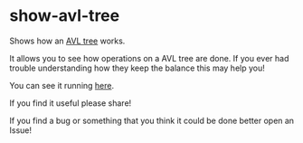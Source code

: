 # show-avl-tree

Shows how an [AVL tree](https://en.wikipedia.org/wiki/AVL_tree) works.

It allows you to see how operations on a AVL tree are done. If you ever had
trouble understanding how they keep the balance this may help you!

You can see it running [here](https://show-avl-tree.netlify.com/).

If you find it useful please share!

If you find a bug or something that you think it could be done better open an Issue!
